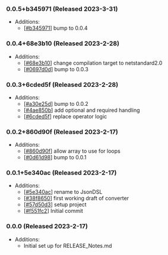 ### 0.0.5+b345971 (Released 2023-3-31)
* Additions:
    * [[#b345971](https://github.com/HLWeil/JsonDSL/commit/b345971ee1b8221ab0783713506d782b724b285a)] bump to 0.0.4

### 0.0.4+68e3b10 (Released 2023-2-28)
* Additions:
    * [[#68e3b10](https://github.com/HLWeil/JsonDSL/commit/68e3b108a1f105fd7a43a4c29947909fe21c5ed0)] change compilation target to netstandard2.0
    * [[#0697d0d](https://github.com/HLWeil/JsonDSL/commit/0697d0d8ffdb133226111019a2b26ece09fd034a)] bump to 0.0.3

### 0.0.3+6cded5f (Released 2023-2-28)
* Additions:
    * [[#a30e25d](https://github.com/HLWeil/JsonDSL/commit/a30e25de24350160bb519c45eb28b8ec696bb8ad)] bump to 0.0.2
    * [[#4ae850b](https://github.com/HLWeil/JsonDSL/commit/4ae850ba5ffc9b224dc3171c76a1f11826988097)] add optional and required handling
    * [[#6cded5f](https://github.com/HLWeil/JsonDSL/commit/6cded5fa7077e282b172d3cfe2b3eb9b4295d684)] replace operator logic

### 0.0.2+860d90f (Released 2023-2-17)
* Additions:
    * [[#860d90f](https://github.com/HLWeil/JsonDSL/commit/860d90f91aa62f0b1e577074774b9f2d952e23eb)] allow array to use for loops
    * [[#0d61d98](https://github.com/HLWeil/JsonDSL/commit/0d61d980fccc0ed2b18fec45bcc8c4d7afad0293)] bump to 0.0.1

### 0.0.1+5e340ac (Released 2023-2-17)
* Additions:
    * [[#5e340ac](https://github.com/HLWeil/JsonDSL/commit/5e340acd11d1ed01d3574c137dfae7fc421d779d)] rename to JsonDSL
    * [[#38f8650](https://github.com/HLWeil/JsonDSL/commit/38f8650a34cec0485b6cafc767cfc8478378ae2b)] first working draft of converter
    * [[#57d50d3](https://github.com/HLWeil/JsonDSL/commit/57d50d3850e2505deca094a8b77ae8dcc539ceb2)] setup project
    * [[#f551fc2](https://github.com/HLWeil/JsonDSL/commit/f551fc2600dfab35e1c53f5103f8e3f742a2f93c)] Initial commit

### 0.0.0 (Released 2023-2-17)
* Additions:
    * Initial set up for RELEASE_Notes.md

